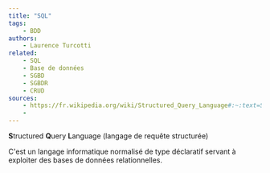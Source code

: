 ```yaml
---
title: "SQL"
tags:
    - BDD
authors:
    - Laurence Turcotti
related:
    - SQL
    - Base de données
    - SGBD
    - SGBDR
    - CRUD
sources:
    - https://fr.wikipedia.org/wiki/Structured_Query_Language#:~:text=SQL%20(sigle%20de%20Structured%20Query,des%20bases%20de%20donn%C3%A9es%20relationnelles.
    - 
---
```


**S**tructured **Q**uery **L**anguage (langage de requête structurée)

C'est un langage informatique normalisé de type déclaratif servant à exploiter des bases de données relationnelles. 
